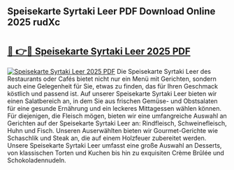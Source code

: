 ## Speisekarte Syrtaki Leer PDF Download Online 2025 rudXc

# <h2><a href="http://gc7lyro.nevu.top/?p=Speisekarte+Syrtaki+Leer">🔗 👉🔴 Speisekarte Syrtaki Leer 2025 PDF</a></h2>

[![Speisekarte Syrtaki Leer 2025 PDF](https://i.imgur.com/dBaPXMq.png)](http://gc7lyro.nevu.top/?p=Speisekarte+Syrtaki+Leer)
Die Speisekarte Syrtaki Leer des Restaurants oder Cafés bietet nicht nur ein Menü mit Gerichten, sondern auch eine Gelegenheit für Sie, etwas zu finden, das für Ihren Geschmack köstlich und passend ist. Auf unserer Speisekarte Syrtaki Leer bieten wir einen Salatbereich an, in dem Sie aus frischen Gemüse- und Obstsalaten für eine gesunde Ernährung und ein leckeres Mittagessen wählen können. Für diejenigen, die Fleisch mögen, bieten wir eine umfangreiche Auswahl an Gerichten auf der Speisekarte Syrtaki Leer an: Rindfleisch, Schweinefleisch, Huhn und Fisch. Unseren Auserwählten bieten wir Gourmet-Gerichte wie Schaschlik und Steak an, die auf einem Holzfeuer zubereitet werden. Unsere Speisekarte Syrtaki Leer umfasst eine große Auswahl an Desserts, von klassischen Torten und Kuchen bis hin zu exquisiten Crème Brûlée und Schokoladennudeln.
